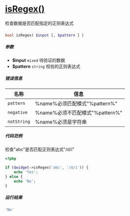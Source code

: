 [isRegex()](http://twinh.github.com/widget/api/isRegex)
=======================================================

检查数据是否匹配指定的正则表达式

### 
```php
bool isRegex( $input [, $pattern ] )
```

##### 参数
* **$input** `mixed` 待验证的数据
* **$pattern** `string` 校验的正则表达式


##### 错误信息
| **名称**              | **信息**                                                       | 
|-----------------------|----------------------------------------------------------------|
| `pattern`             | %name%必须匹配模式"%pattern%"                                  |
| `negative`            | %name%必须不匹配模式"%pattern%"                                |
| `notString`           | %name%必须是字符串                                             |


##### 代码范例
检查"abc"是否匹配正则表达式"/d/i"
```php
<?php
 
if ($widget->isRegex('abc', '/d/i')) {
    echo 'Yes';
} else {
    echo 'No';
}
```
##### 运行结果
```php
'No'
```
